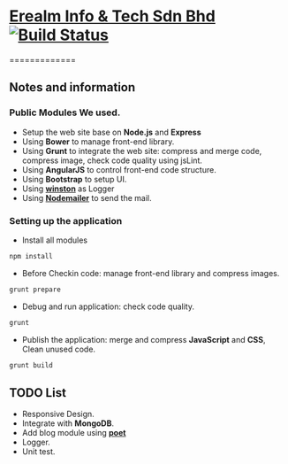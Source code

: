 # [Erealm Info & Tech Sdn Bhd](http://www.erealm.cn)[![Build Status](https://travis-ci.org/Erealm-Tech/HomeSite.svg?branch=master)](http://travis-ci.org/Erealm-Tech/HomeSite)
=============
## Notes and information
### Public Modules We used.
* Setup the web site base on **Node.js** and **Express**
* Using **Bower** to manage front-end library.
* Using **Grunt** to integrate the web site: compress and merge code, compress image, check code quality using jsLint.
* Using **AngularJS** to control front-end code structure.
* Using **Bootstrap** to setup UI.
* Using [**winston**](https://github.com/flatiron/winston) as Logger
* Using [**Nodemailer**](https://github.com/andris9/Nodemailer) to send the mail.

### Setting up the application
* Install all modules
```bash
npm install
```
* Before Checkin code: manage front-end library and compress images.
```bash
grunt prepare
```
* Debug and run application: check code quality.
```bash
grunt
```
* Publish the application: merge and compress **JavaScript** and **CSS**, Clean unused code.
```bash
grunt build
``` 

## TODO List
* Responsive Design.
* Integrate with **MongoDB**.
* Add blog module using [**poet**](https://github.com/jsantell/poet)
* Logger.
* Unit test.
